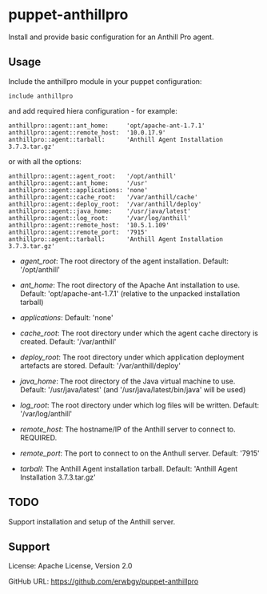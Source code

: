 # puppet-anthillpro

Install and provide basic configuration for an Anthill Pro agent.

## Usage

Include the anthillpro module in your puppet configuration:

    include anthillpro

and add required hiera configuration - for example:

    anthillpro::agent::ant_home:     'opt/apache-ant-1.7.1'
    anthillpro::agent::remote_host:  '10.0.17.9'
    anthillpro::agent::tarball:      'Anthill Agent Installation 3.7.3.tar.gz'

or with all the options:

    anthillpro::agent::agent_root:   '/opt/anthill'
    anthillpro::agent::ant_home:     '/usr'
    anthillpro::agent::applications: 'none'
    anthillpro::agent::cache_root:   '/var/anthill/cache'
    anthillpro::agent::deploy_root:  '/var/anthill/deploy'
    anthillpro::agent::java_home:    '/usr/java/latest'
    anthillpro::agent::log_root:     '/var/log/anthill'
    anthillpro::agent::remote_host:  '10.5.1.109'
    anthillpro::agent::remote_port:  '7915'
    anthillpro::agent::tarball:      'Anthill Agent Installation 3.7.3.tar.gz'

* *agent_root*: The root directory of the agent installation. Default: '/opt/anthill'

* *ant_home*: The root directory of the Apache Ant installation to use.  Default: 'opt/apache-ant-1.7.1' (relative to the unpacked installation tarball)

* *applications*: Default: 'none'

* *cache_root*: The root directory under which the agent cache directory is created.  Default: '/var/anthill'

* *deploy_root*: The root directory under which application deployment artefacts are stored. Default: '/var/anthill/deploy'

* *java_home*: The root directory of the Java virtual machine to use.  Default: '/usr/java/latest' (and '/usr/java/latest/bin/java' will be used)

* *log_root*: The root directory under which log files will be written. Default: '/var/log/anthill'

* *remote_host*:  The hostname/IP of the Anthill server to connect to.  REQUIRED.

* *remote_port*: The port to connect to on the Anthull server. Default: '7915'

* *tarball*: The Anthill Agent installation tarball. Default: 'Anthill Agent Installation 3.7.3.tar.gz'

## TODO

Support installation and setup of the Anthill server.

## Support

License: Apache License, Version 2.0

GitHub URL: https://github.com/erwbgy/puppet-anthillpro

